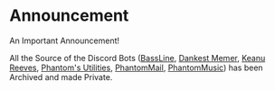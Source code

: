 # Announcement
An Important Announcement!


All the Source of the Discord Bots ([BassLine](https://dsc.gg/phantom), [Dankest Memer](https://dsc.gg/phantom), [Keanu Reeves](https://dsc.gg/phantom), [Phantom's Utilities](https://dsc.gg/phantom), [PhantomMail](https://dsc.gg/phantom), [PhantomMusic](https://dsc.gg/phantom)) has been Archived and made Private.

